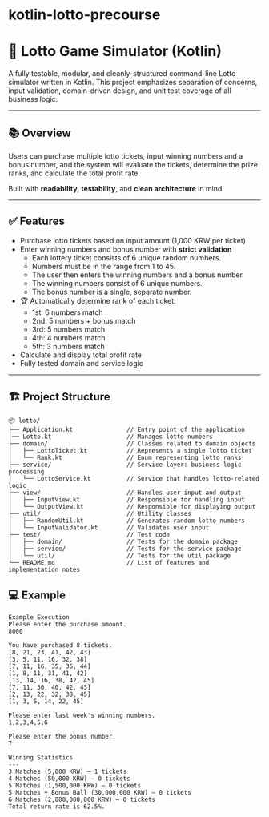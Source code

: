 # kotlin-lotto-precourse
# 🎲 Lotto Game Simulator (Kotlin)

A fully testable, modular, and cleanly-structured command-line Lotto simulator written in Kotlin. This project emphasizes separation of concerns, input validation, domain-driven design, and unit test coverage of all business logic.

---

## 📚 Overview

Users can purchase multiple lotto tickets, input winning numbers and a bonus number, and the system will evaluate the tickets, determine the prize ranks, and calculate the total profit rate.

Built with **readability**, **testability**, and **clean architecture** in mind.

---

## ✅ Features

- Purchase lotto tickets based on input amount (1,000 KRW per ticket)
- Enter winning numbers and bonus number with **strict validation**
  - Each lottery ticket consists of 6 unique random numbers.
  - Numbers must be in the range from 1 to 45. 
  - The user then enters the winning numbers and a bonus number. 
  - The winning numbers consist of 6 unique numbers. 
  - The bonus number is a single, separate number.
- 🏆 Automatically determine rank of each ticket:
    - 1st: 6 numbers match
    - 2nd: 5 numbers + bonus match
    - 3rd: 5 numbers match
    - 4th: 4 numbers match
    - 5th: 3 numbers match
- Calculate and display total profit rate
- Fully tested domain and service logic

---
## 🏗️ Project Structure
```
📦 lotto/
├── Application.kt               // Entry point of the application
│── Lotto.kt                     // Manages lotto numbers
├── domain/                      // Classes related to domain objects
│   ├── LottoTicket.kt           // Represents a single lotto ticket
│   └── Rank.kt                  // Enum representing lotto ranks
├── service/                     // Service layer: business logic processing
│   └── LottoService.kt          // Service that handles lotto-related logic
├── view/                        // Handles user input and output
│   ├── InputView.kt             // Responsible for handling input
│   └── OutputView.kt            // Responsible for displaying output
├── util/                        // Utility classes
│   ├── RandomUtil.kt            // Generates random lotto numbers
│   └── InputValidator.kt        // Validates user input
├── test/                        // Test code
│   ├── domain/                  // Tests for the domain package
│   ├── service/                 // Tests for the service package
│   └── util/                    // Tests for the util package
└── README.md                    // List of features and implementation notes

```

## 💻 Example
```text
Example Execution
Please enter the purchase amount.
8000

You have purchased 8 tickets.
[8, 21, 23, 41, 42, 43] 
[3, 5, 11, 16, 32, 38] 
[7, 11, 16, 35, 36, 44] 
[1, 8, 11, 31, 41, 42] 
[13, 14, 16, 38, 42, 45] 
[7, 11, 30, 40, 42, 43] 
[2, 13, 22, 32, 38, 45] 
[1, 3, 5, 14, 22, 45]

Please enter last week's winning numbers.
1,2,3,4,5,6

Please enter the bonus number.
7

Winning Statistics
---
3 Matches (5,000 KRW) – 1 tickets
4 Matches (50,000 KRW) – 0 tickets
5 Matches (1,500,000 KRW) – 0 tickets
5 Matches + Bonus Ball (30,000,000 KRW) – 0 tickets
6 Matches (2,000,000,000 KRW) – 0 tickets
Total return rate is 62.5%.
```